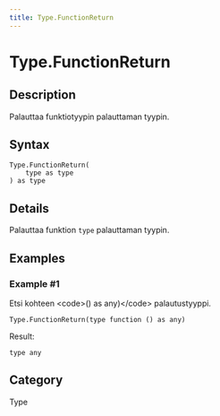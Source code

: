 ```yaml
---
title: Type.FunctionReturn
---
```


# Type.FunctionReturn


## Description

Palauttaa funktiotyypin palauttaman tyypin.


## Syntax

```powerquery
Type.FunctionReturn(
    type as type
) as type
```


## Details

Palauttaa funktion <code>type</code> palauttaman tyypin.


## Examples

### Example #1 
Etsi kohteen &lt;code&gt;() as any)&lt;/code&gt; palautustyyppi.
```powerquery
Type.FunctionReturn(type function () as any)
```

Result: 
```powerquery
type any
```




## Category
Type
